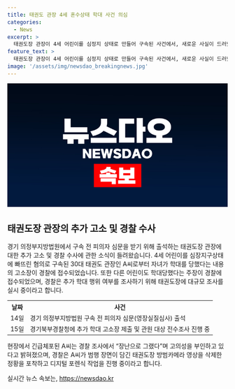 ```yaml
---
title: 태권도 관장 4세 혼수상태 학대 사건 의심
categories:
  - News
excerpt: >
  태권도장 관장이 4세 어린이를 심정지 상태로 만들어 구속된 사건에서, 새로운 사실이 드러났다. 관장에 대한 추가 학대 혐의로 경찰에 고소장이 접수됐으며, 이에 경찰은 전체 관원을 대상으로 조사를 벌이고 있다. 이 사건은 양주의 태권도장에서 발생한 것으로, 관장은 장난이라고 주장하며 고의성을 부인하고 있다. 하지만 경찰은 방범카메라의 영상을 디지털 포렌식으로 분석 중이며, 사건의 전말이 밝혀질 전망이다. (문단 요약)
feature_text: >
  태권도장 관장이 4세 어린이를 심정지 상태로 만들어 구속된 사건에서, 새로운 사실이 드러났다. 관장에 대한 추가 학대 혐의로 경찰에 고소장이 접수됐으며, 이에 경찰은 전체 관원을 대상으로 조사를 벌이고 있다. 이 사건은 양주의 태권도장에서 발생한 것으로, 관장은 장난이라고 주장하며 고의성을 부인하고 있다. 하지만 경찰은 방범카메라의 영상을 디지털 포렌식으로 분석 중이며, 사건의 전말이 밝혀질 전망이다. (문단 요약)
image: '/assets/img/newsdao_breakingnews.jpg'
---
```


<p><img src="/assets/img/newsdao_breakingnews.jpg" alt="cryptoinkorea 속보" /></p>

<h2 data-ke-size="size26">태권도장 관장의 추가 고소 및 경찰 수사</h2>

<p data-ke-size="size16">경기 의정부지방법원에서 구속 전 피의자 심문을 받기 위해 출석하는 태권도장 관장에 대한 추가 고소 및 경찰 수사에 관한 소식이 들려왔습니다. 4세 어린이를 심장지구상태에 빠뜨린 혐의로 구속된 30대 태권도 관장인 A씨로부터 자녀가 학대를 당했다는 내용의 고소장이 경찰에 접수되었습니다. 또한 다른 어린이도 학대당했다는 주장이 경찰에 접수되었으며, 경찰은 추가 학대 행위 여부를 조사하기 위해 태권도장에 대규모 조사를 실시 중이라고 합니다.</p>

<table>
    <tr>
        <th>날짜</th>
        <th>사건</th>
    </tr>
    <tr>
        <td>14일</td>
        <td>경기 의정부지방법원 구속 전 피의자 심문(영장실질심사) 출석</td>
    </tr>
    <tr>
        <td>15일</td>
        <td>경기북부경찰청에 추가 학대 고소장 제출 및 관원 대상 전수조사 진행 중</td>
    </tr>
</table>

<p data-ke-size="size16">현장에서 긴급체포된 A씨는 경찰 조사에서 “장난으로 그랬다”며 고의성을 부인하고 있다고 밝혀졌으며, 경찰은 A씨가 범행 장면이 담긴 태권도장 방범카메라 영상을 삭제한 정황을 포착하고 디지털 포렌식 작업을 진행 중이라고 합니다.</p>
실시간 뉴스 속보는, <a href="https://newsdao.kr" rel="dofollow">https://newsdao.kr</a>


